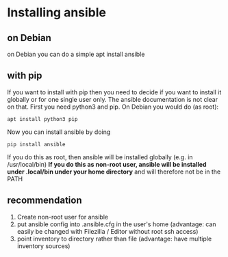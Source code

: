 # Installing ansible

## on Debian

on Debian you can do a simple
    apt install ansible

## with pip

If you want to install with pip then you need to decide if you want to install it globally or for one single user only. The ansible documentation is not clear on that. First you need python3 and pip. On Debian you would do (as root):

    apt install python3 pip

Now you can install ansible by doing

    pip install ansible

If you do this as root, then ansible will be installed globally (e.g. in /usr/local/bin) **If you do this as non-root user, ansible will be installed under .local/bin under your home directory** and will therefore not be in the PATH

## recommendation

1. Create non-root user for ansible
2. put ansible config into .ansible.cfg in the user's home (advantage: can easily be changed with Filezilla / Editor without root ssh access)
3. point inventory to directory rather than file (advantage: have multiple inventory sources)
